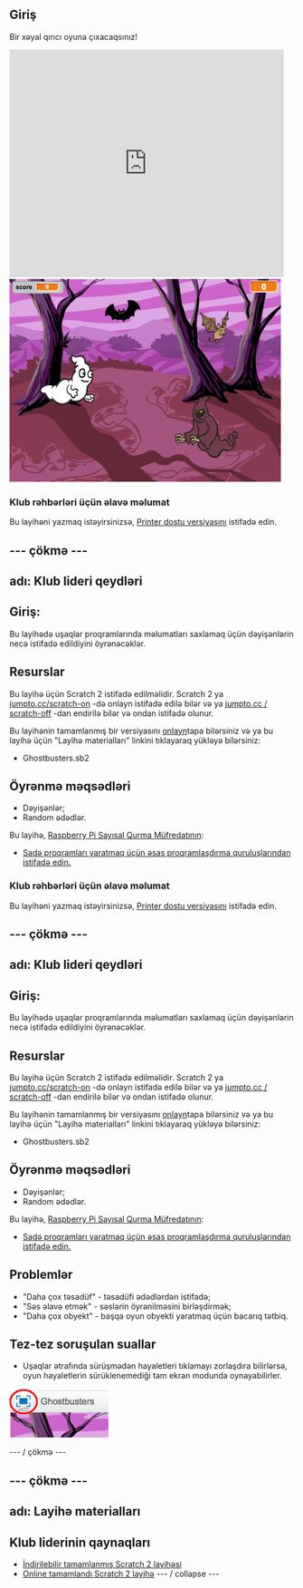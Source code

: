 ## Giriş

Bir xəyal qırıcı oyuna çıxacaqsınız!

<div class="scratch-preview">
  <iframe allowtransparency="true" width="485" height="402" src="https://scratch.mit.edu/projects/embed/60787262/?autostart=false" frameborder="0"></iframe>
  <img src="images/ghost-final.png">
</div>

### Klub rəhbərləri üçün əlavə məlumat

Bu layihəni yazmaq istəyirsinizsə, [Printer dostu versiyasını](https://projects.raspberrypi.org/en/projects/ghostbusters/print) istifadə edin.

## \--- çökmə \---

## adı: Klub lideri qeydləri

## Giriş:

Bu layihədə uşaqlar proqramlarında məlumatları saxlamaq üçün dəyişənlərin necə istifadə edildiyini öyrənəcəklər.

## Resurslar

Bu layihə üçün Scratch 2 istifadə edilməlidir. Scratch 2 ya [jumpto.cc/scratch-on](http://jumpto.cc/scratch-on) -də onlayn istifadə edilə bilər və ya [jumpto.cc / scratch-off](http://jumpto.cc/scratch-off) -dan endirilə bilər və ondan istifadə olunur.

Bu layihənin tamamlanmış bir versiyasını [onlayn](http://scratch.mit.edu/projects/60787262/#editor)tapa bilərsiniz və ya bu layihə üçün "Layihə materialları" linkini tıklayaraq yükləyə bilərsiniz:

* Ghostbusters.sb2

## Öyrənmə məqsədləri

* Dəyişənlər;
* Random ədədlər.

Bu layihə, [Raspberry Pi Sayısal Qurma Müfredatının](http://rpf.io/curriculum):

* [Sadə proqramları yaratmaq üçün əsas proqramlaşdırma quruluşlarından istifadə edin.](https://www.raspberrypi.org/curriculum/programming/creator)

### Klub rəhbərləri üçün əlavə məlumat

Bu layihəni yazmaq istəyirsinizsə, [Printer dostu versiyasını](https://projects.raspberrypi.org/en/projects/ghostbusters/print) istifadə edin.

## \--- çökmə \---

## adı: Klub lideri qeydləri

## Giriş:

Bu layihədə uşaqlar proqramlarında məlumatları saxlamaq üçün dəyişənlərin necə istifadə edildiyini öyrənəcəklər.

## Resurslar

Bu layihə üçün Scratch 2 istifadə edilməlidir. Scratch 2 ya [jumpto.cc/scratch-on](http://jumpto.cc/scratch-on) -də onlayn istifadə edilə bilər və ya [jumpto.cc / scratch-off](http://jumpto.cc/scratch-off) -dan endirilə bilər və ondan istifadə olunur.

Bu layihənin tamamlanmış bir versiyasını [onlayn](http://scratch.mit.edu/projects/60787262/#editor)tapa bilərsiniz və ya bu layihə üçün "Layihə materialları" linkini tıklayaraq yükləyə bilərsiniz:

* Ghostbusters.sb2

## Öyrənmə məqsədləri

* Dəyişənlər;
* Random ədədlər.

Bu layihə, [Raspberry Pi Sayısal Qurma Müfredatının](http://rpf.io/curriculum):

* [Sadə proqramları yaratmaq üçün əsas proqramlaşdırma quruluşlarından istifadə edin.](https://www.raspberrypi.org/curriculum/programming/creator)

## Problemlər

* "Daha çox təsadüf" - təsadüfi ədədlərdən istifadə;
* "Səs əlavə etmək" - səslərin öyrənilməsini birləşdirmək;
* "Daha çox obyekt" - başqa oyun obyekti yaratmaq üçün bacarıq tətbiq.

## Tez-tez soruşulan suallar

* Uşaqlar ətrafında sürüşmədən hayaletleri tıklamayı zorlaşdıra bilirlərsə, oyun hayaletlerin sürüklenemediği tam ekran modunda oynayabilirler.

![ekran görüntüsü](images/ghost-fullscreen.png)

\--- / çökmə \---

## \--- çökmə \---

## adı: Layihə materialları

## Klub liderinin qaynaqları

* [İndirilebilir tamamlanmış Scratch 2 layihəsi](resources/Ghostbusters.sb2)
* [Online tamamlandı Scratch 2 layihə](http://scratch.mit.edu/projects/60787262/#editor) \--- / collapse \---